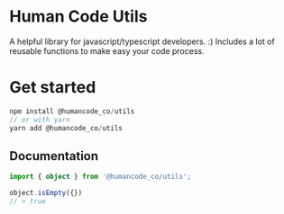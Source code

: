 # Human Code Utils

A helpful library for javascript/typescript developers. :)
Includes a lot of reusable functions to make easy your code process.

# Get started

```ts
npm install @humancode_co/utils
// or with yarn
yarn add @humancode_co/utils
```

## Documentation

```ts
import { object } from '@humancode_co/utils';

object.isEmpty({})
// > true

```

